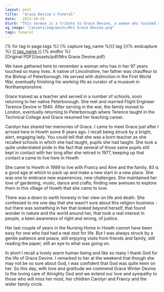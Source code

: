 ```yaml
---
layout: post
title:  "Grace Devine's Funeral"
date:   2013-10-24
blurb: "This sermon is a tribute to Grace Devine, a woman who touched many lives in her 97 years. She was a teacher, a mother, and a woman of strong character. Despite her doubts about religion, she had a keen sense of right and wrong and a love for life."
og_image: "/assets/img/posts/Mrs Grace Devine.png"
tags: Funeral
---    
```

<div class="tag-pills">
  {% for tag in page.tags %}
    {% capture tag_name %}{{ tag }}{% endcapture %}
    <a href="{{ site.baseurl }}/tag/{{ tag_name | slugify }}" class="tag-pill">{{ tag_name }}</a>
  {% endfor %}
</div>
[Original PDF](/assets/pdf/Mrs Grace Devine.pdf)

We have gathered here to remember a woman who has in her 97 years touched so many lives. A native of Lincolnshire, her father was chauffeur to the Bishop of Peterborough. He served with distinction in the First World War, eventually finishing his working life as curator of a museum in Northamptonshire.

Grace trained as a teacher and served in a number of schools, soon returning to her native Peterborough. She met and married Flight Engineer Terence Devine in 1940. After serving in the war, the family moved to London, eventually returning to Peterborough where Terence taught in the Technical College and Grace resumed her teaching career.

Carolyn has shared her memories of Grace. I came to meet Grace just after I arrived here in Howth some 8 years ago. I recall being struck by a bright, alert, engaging lady. You could tell that she was a born teacher as she recalled schools in which she had taught, pupils she had taught. She took a quite understated pride in the fact that several of those same pupils still kept in contact with her long after she retired in 1977, keeping up that contact a came to live here in Howth

She came to Howth in 1999 to live with Francy and Aine and the family. 83 is a good age at which to pack up and make a new start in a new place. She was one to embrace new experiences, new challenges. She maintained her love of gardening, music, dance and crafts, finding new avenues to explore them in this village of Howth that she came to love.

There was a down to earth honesty in her view on life and death. She confessed to me one day that she wasn’t sure about this religion business - but there was something in her that looked beyond herself, that found wonder in nature and the world around her, that took a real interest in people, a keen awareness of right and wrong, of justice.

Her last couple of years in the Nursing Home in Howth cannot have been easy for one who had had a real zest for life. But I was always struck by a gentle patience and peace, still enjoying visits from friends and family, still reading the paper, still an eye to what was going on.

In short I recall a lovely warm human being and like so many I thank God for the life of Grace Devine. I remarked to her at the weekend that though she may not be so sure about God, I was confident that God was quite keen on her. So this day, with love and gratitude we commend Grace Winter Devine to the loving care of Almighty God and we extend our love and sympathy to those who will miss her most, her children Carolyn and Francy and the wider family circle.
